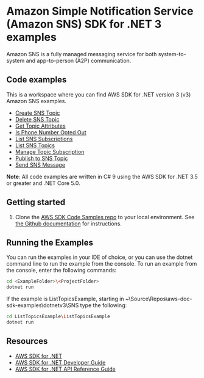 # Amazon Simple Notification Service (Amazon SNS) SDK for .NET 3 examples

Amazon SNS is a fully managed messaging service for both system-to-system and app-to-person (A2P) communication. 

## Code examples

This is a workspace where you can find AWS SDK for .NET version 3 (v3) Amazon SNS examples.

- [Create SNS Topic](CreateSNSTopicExample)
- [Delete SNS Topic](DeleteSNSTopicExample)
- [Get Topic Attributes](GetTopicAttributesExample)
- [Is Phone Number Opted Out](IsPhoneNumOptedOut)
- [List SNS Subscriptions](ListSNSSubscriptionsExample)
- [List SNS Topics](ListSNSTopicsExample)
- [Manage Topic Subscription](ManageTopicSubscriptionExample)
- [Publish to SNS Topic](PublishToSNSTopicExample)
- [Send SNS Message](SNSMessageExample)

**Note**: All code examples are written in C# 9 using the AWS SDK for .NET 3.5 or greater and .NET Core 5.0.

## Getting started

1. Clone the [AWS SDK Code Samples repo](https://github.com/awsdocs/aws-doc-sdk-examples) to your local environment. See [the Github documentation](https://docs.github.com/en/github/creating-cloning-and-archiving-repositories/cloning-a-repository) for instructions.

## Running the Examples

You can run the examples in your IDE of choice, or you can use the dotnet command line to run the example from
the console. To run an example from the console, enter the following commands:


```bash
cd <ExampleFolder>\<ProjectFolder>
dotnet run
```

If the example is ListTopicsExample, starting in ~\Source\Repos\aws-doc-sdk-examples\dotnetv3\SNS
type the following:

```bash
cd ListTopicsExample\ListTopicsExample
dotnet run
```

## Resources

- [AWS SDK for .NET](https://aws.amazon.com/sdk-for-net/)
- [AWS SDK for .NET Developer Guide](https://docs.aws.amazon.com/sdk-for-net/latest/developer-guide/welcome.html)
- [AWS SDK for .NET API Reference Guide](https://docs.aws.amazon.com/sdkfornet/v3/apidocs/index.html)

